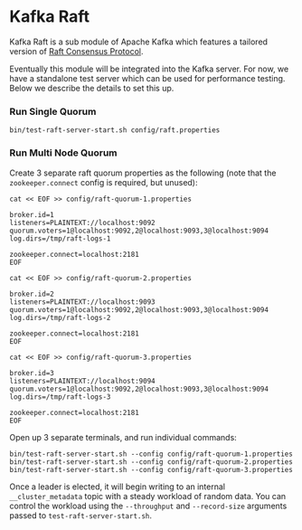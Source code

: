 Kafka Raft
=================
Kafka Raft is a sub module of Apache Kafka which features a tailored version of
[Raft Consensus Protocol](https://www.usenix.org/system/files/conference/atc14/atc14-paper-ongaro.pdf).
<p>

Eventually this module will be integrated into the Kafka server. For now,
we have a standalone test server which can be used for performance testing.
Below we describe the details to set this up.

### Run Single Quorum ###
    bin/test-raft-server-start.sh config/raft.properties

### Run Multi Node Quorum ###
Create 3 separate raft quorum properties as the following
(note that the `zookeeper.connect` config is required, but unused):

`cat << EOF >> config/raft-quorum-1.properties`
    
    broker.id=1
    listeners=PLAINTEXT://localhost:9092
    quorum.voters=1@localhost:9092,2@localhost:9093,3@localhost:9094
    log.dirs=/tmp/raft-logs-1
    
    zookeeper.connect=localhost:2181
    EOF

`cat << EOF >> config/raft-quorum-2.properties`
    
    broker.id=2
    listeners=PLAINTEXT://localhost:9093
    quorum.voters=1@localhost:9092,2@localhost:9093,3@localhost:9094
    log.dirs=/tmp/raft-logs-2
    
    zookeeper.connect=localhost:2181
    EOF
    
`cat << EOF >> config/raft-quorum-3.properties`
    
    broker.id=3
    listeners=PLAINTEXT://localhost:9094
    quorum.voters=1@localhost:9092,2@localhost:9093,3@localhost:9094
    log.dirs=/tmp/raft-logs-3
    
    zookeeper.connect=localhost:2181
    EOF
 
Open up 3 separate terminals, and run individual commands:

    bin/test-raft-server-start.sh --config config/raft-quorum-1.properties
    bin/test-raft-server-start.sh --config config/raft-quorum-2.properties
    bin/test-raft-server-start.sh --config config/raft-quorum-3.properties

Once a leader is elected, it will begin writing to an internal
`__cluster_metadata` topic with a steady workload of random data.
You can control the workload using the `--throughput` and `--record-size`
arguments passed to `test-raft-server-start.sh`.
